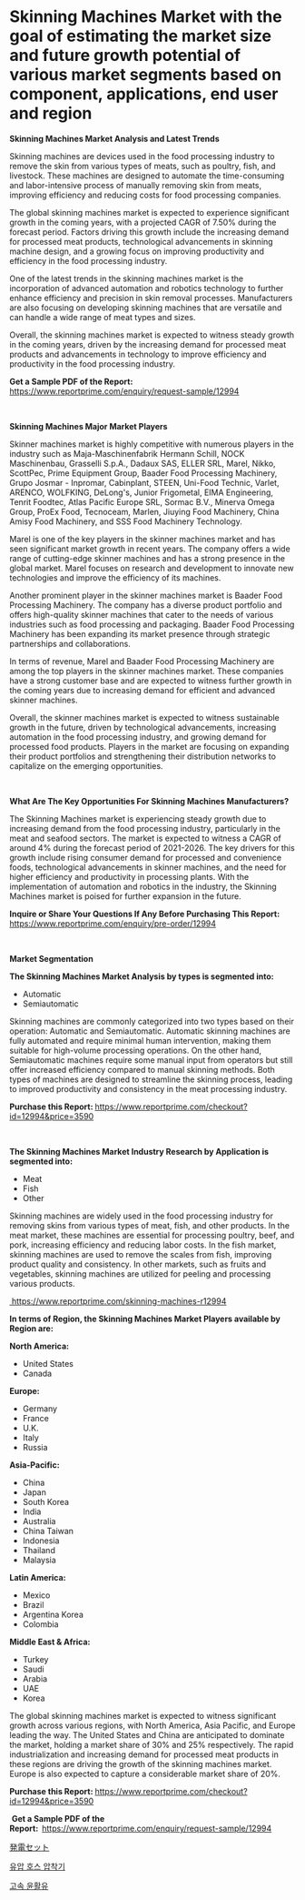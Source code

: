 <p><h1>Skinning Machines Market with the goal of estimating the market size and future growth potential of various market segments based on component, applications, end user and region</h1></p><p><strong>Skinning Machines Market Analysis and Latest Trends</strong></p>
<p><p>Skinning machines are devices used in the food processing industry to remove the skin from various types of meats, such as poultry, fish, and livestock. These machines are designed to automate the time-consuming and labor-intensive process of manually removing skin from meats, improving efficiency and reducing costs for food processing companies.</p><p>The global skinning machines market is expected to experience significant growth in the coming years, with a projected CAGR of 7.50% during the forecast period. Factors driving this growth include the increasing demand for processed meat products, technological advancements in skinning machine design, and a growing focus on improving productivity and efficiency in the food processing industry.</p><p>One of the latest trends in the skinning machines market is the incorporation of advanced automation and robotics technology to further enhance efficiency and precision in skin removal processes. Manufacturers are also focusing on developing skinning machines that are versatile and can handle a wide range of meat types and sizes.</p><p>Overall, the skinning machines market is expected to witness steady growth in the coming years, driven by the increasing demand for processed meat products and advancements in technology to improve efficiency and productivity in the food processing industry.</p></p>
<p><strong>Get a Sample PDF of the Report:&nbsp;</strong> <a href="https://www.reportprime.com/enquiry/request-sample/12994">https://www.reportprime.com/enquiry/request-sample/12994</a></p>
<p>&nbsp;</p>
<p><strong>Skinning Machines Major Market Players</strong></p>
<p><p>Skinner machines market is highly competitive with numerous players in the industry such as Maja-Maschinenfabrik Hermann Schill, NOCK Maschinenbau, Grasselli S.p.A., Dadaux SAS, ELLER SRL, Marel, Nikko, ScottPec, Prime Equipment Group, Baader Food Processing Machinery, Grupo Josmar - Inpromar, Cabinplant, STEEN, Uni-Food Technic, Varlet, ARENCO, WOLFKING, DeLong's, Junior Frigometal, EIMA Engineering, Tenrit Foodtec, Atlas Pacific Europe SRL, Sormac B.V., Minerva Omega Group, ProEx Food, Tecnoceam, Marlen, Jiuying Food Machinery, China Amisy Food Machinery, and SSS Food Machinery Technology.</p><p>Marel is one of the key players in the skinner machines market and has seen significant market growth in recent years. The company offers a wide range of cutting-edge skinner machines and has a strong presence in the global market. Marel focuses on research and development to innovate new technologies and improve the efficiency of its machines.</p><p>Another prominent player in the skinner machines market is Baader Food Processing Machinery. The company has a diverse product portfolio and offers high-quality skinner machines that cater to the needs of various industries such as food processing and packaging. Baader Food Processing Machinery has been expanding its market presence through strategic partnerships and collaborations.</p><p>In terms of revenue, Marel and Baader Food Processing Machinery are among the top players in the skinner machines market. These companies have a strong customer base and are expected to witness further growth in the coming years due to increasing demand for efficient and advanced skinner machines.</p><p>Overall, the skinner machines market is expected to witness sustainable growth in the future, driven by technological advancements, increasing automation in the food processing industry, and growing demand for processed food products. Players in the market are focusing on expanding their product portfolios and strengthening their distribution networks to capitalize on the emerging opportunities.</p></p>
<p>&nbsp;</p>
<p><strong>What Are The Key Opportunities For Skinning Machines Manufacturers?</strong></p>
<p><p>The Skinning Machines market is experiencing steady growth due to increasing demand from the food processing industry, particularly in the meat and seafood sectors. The market is expected to witness a CAGR of around 4% during the forecast period of 2021-2026. The key drivers for this growth include rising consumer demand for processed and convenience foods, technological advancements in skinner machines, and the need for higher efficiency and productivity in processing plants. With the implementation of automation and robotics in the industry, the Skinning Machines market is poised for further expansion in the future.</p></p>
<p><strong>Inquire or Share Your Questions If Any Before Purchasing This Report:</strong> <a href="https://www.reportprime.com/enquiry/pre-order/12994">https://www.reportprime.com/enquiry/pre-order/12994</a></p>
<p>&nbsp;</p>
<p><strong>Market Segmentation</strong></p>
<p><strong>The Skinning Machines Market Analysis by types is segmented into:</strong></p>
<p><ul><li>Automatic</li><li>Semiautomatic</li></ul></p>
<p><p>Skinning machines are commonly categorized into two types based on their operation: Automatic and Semiautomatic. Automatic skinning machines are fully automated and require minimal human intervention, making them suitable for high-volume processing operations. On the other hand, Semiautomatic machines require some manual input from operators but still offer increased efficiency compared to manual skinning methods. Both types of machines are designed to streamline the skinning process, leading to improved productivity and consistency in the meat processing industry.</p></p>
<p><strong>Purchase this Report:&nbsp;</strong><a href="https://www.reportprime.com/checkout?id=12994&price=3590">https://www.reportprime.com/checkout?id=12994&price=3590</a></p>
<p>&nbsp;</p>
<p><strong>The Skinning Machines Market Industry Research by Application is segmented into:</strong></p>
<p><ul><li>Meat</li><li>Fish</li><li>Other</li></ul></p>
<p><p>Skinning machines are widely used in the food processing industry for removing skins from various types of meat, fish, and other products. In the meat market, these machines are essential for processing poultry, beef, and pork, increasing efficiency and reducing labor costs. In the fish market, skinning machines are used to remove the scales from fish, improving product quality and consistency. In other markets, such as fruits and vegetables, skinning machines are utilized for peeling and processing various products.</p></p>
<p><a href="https://www.reportprime.com/skinning-machines-r12994">&nbsp;https://www.reportprime.com/skinning-machines-r12994</a></p>
<p><strong>In terms of Region, the Skinning Machines Market Players available by Region are:</strong></p>
<p>
    <p> <strong> North America: </strong>
        <ul>
            <li>United States</li>
            <li>Canada</li>
        </ul>
        </p> 
    <p> <strong> Europe: </strong>
        <ul>
            <li>Germany</li>
            <li>France</li>
            <li>U.K.</li>
            <li>Italy</li>
            <li>Russia</li>
        </ul>
        </p> 
    <p> <strong> Asia-Pacific: </strong>
        <ul>
            <li>China</li>
            <li>Japan</li>
            <li>South Korea</li>
            <li>India</li>
            <li>Australia</li>
            <li>China Taiwan</li>
            <li>Indonesia</li>
            <li>Thailand</li>
            <li>Malaysia</li>
        </ul>
        </p> 
    <p> <strong> Latin America: </strong>
        <ul>
            <li>Mexico</li>
            <li>Brazil</li>
            <li>Argentina Korea</li>
            <li>Colombia</li>
        </ul>
        </p> 
    <p> <strong> Middle East & Africa: </strong>
        <ul>
            <li>Turkey</li>
            <li>Saudi</li>
            <li>Arabia</li>
            <li>UAE</li>
            <li>Korea</li>
        </ul>
    </p>
    </p>
<p><p>The global skinning machines market is expected to witness significant growth across various regions, with North America, Asia Pacific, and Europe leading the way. The United States and China are anticipated to dominate the market, holding a market share of 30% and 25% respectively. The rapid industrialization and increasing demand for processed meat products in these regions are driving the growth of the skinning machines market. Europe is also expected to capture a considerable market share of 20%.</p></p>
<p><strong>Purchase this Report: </strong><a href="https://www.reportprime.com/checkout?id=12994&price=3590">https://www.reportprime.com/checkout?id=12994&price=3590</a></p>
<p>&nbsp;<strong>Get a Sample PDF of the Report:&nbsp;&nbsp;</strong><a href="https://www.reportprime.com/enquiry/request-sample/12994">https://www.reportprime.com/enquiry/request-sample/12994</a></p>
<p><strong></strong></p>
<p><p><a href="https://medium.com/@joanacasper14/%E9%9B%BB%E6%B0%97%E7%99%BA%E7%94%9F%E8%A3%85%E7%BD%AE%E5%B8%82%E5%A0%B4%E5%B1%95%E6%9C%9B-%E6%A5%AD%E7%95%8C%E6%A6%82%E6%B3%81%E3%81%A8%E4%BA%88%E6%B8%AC-2024%E5%B9%B4%E3%81%8B%E3%82%892031%E5%B9%B4-a08b51d1b804">発電セット</a></p><p><a href="https://medium.com/@sheldondtickinson9867/%EC%9C%A0%EC%95%95-%ED%98%B8%EC%8A%A4-%ED%81%AC%EB%A6%AC%ED%95%91-%EB%A8%B8%EC%8B%A0-%EC%8B%9C%EC%9E%A5-%EC%8B%9C%EC%9E%A5-%EC%A0%90%EC%9C%A0%EC%9C%A8-%EC%8B%9C%EC%9E%A5-%EB%8F%99%ED%96%A5-%EB%B0%8F-%EB%AF%B8%EB%9E%98-%EC%84%B1%EC%9E%A5-%ED%83%90%EC%83%89-ab2c5f520c42">유압 호스 압착기</a></p><p><a href="https://medium.com/@dewayneber2023/%EA%B3%A0%EC%86%8D-%EC%9C%A4%ED%99%9C%EC%9C%A0-%EC%8B%9C%EC%9E%A5-2031%EB%85%84%EA%B9%8C%EC%A7%80%EC%9D%98-%ED%8A%B8%EB%A0%8C%EB%93%9C-%EC%98%88%EC%B8%A1-%EB%B0%8F-%EA%B2%BD%EC%9F%81-%EB%B6%84%EC%84%9D-bf9972402b6f">고속 윤활유</a></p></p>